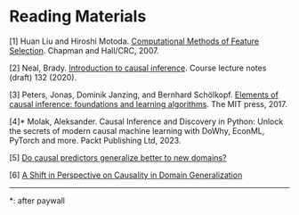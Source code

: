 # Reading Materials

[1] Huan Liu and Hiroshi Motoda. [Computational Methods of Feature Selection](https://linqs.org/assets/resources/islamaj-inbook08.pdf). Chapman and Hall/CRC, 2007.

[2] Neal, Brady. [Introduction to causal inference](https://www.bradyneal.com/causal-inference-course). Course lecture notes (draft) 132 (2020).

[3] Peters, Jonas, Dominik Janzing, and Bernhard Schölkopf. [Elements of causal inference: foundations
and learning algorithms](https://library.oapen.org/bitstream/id/056a11be-ce3a-44b9-8987-a6c68fce8d9b/11283.pdf). The MIT press, 2017.

[4]* Molak, Aleksander. Causal Inference and Discovery in Python: Unlock the secrets of modern causal machine learning with DoWhy, EconML, PyTorch and more. Packt Publishing Ltd, 2023.

[5] [Do causal predictors generalize better to new domains?](https://proceedings.neurips.cc/paper_files/paper/2024/file/3792ddbf94b68ff4369f510f7a3e1777-Paper-Conference.pdf)

[6] [A Shift in Perspective on Causality in Domain Generalization](https://arxiv.org/abs/2508.12798)

---
*: after paywall
